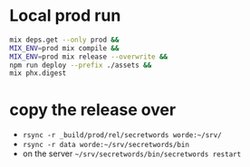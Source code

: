 # Local prod run

```bash
mix deps.get --only prod &&
MIX_ENV=prod mix compile &&
MIX_ENV=prod mix release --overwrite &&
npm run deploy --prefix ./assets &&
mix phx.digest

```

# copy the release over

- `rsync -r _build/prod/rel/secretwords worde:~/srv/`
- `rsync -r data worde:~/srv/secretwords/bin`
- on the server `~/srv/secretwords/bin/secretwords restart`